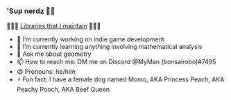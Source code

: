 ### 'Sup nerdz 👋🤓

🦀🦀🦀 [Libraries that I maintain](https://github.com/stars/bonsairobo/lists/my-stack) 🦀🦀🦀

- 🔭 I’m currently working on indie game development
- 🌱 I’m currently learning anything involving mathematical analysis
- 💬 Ask me about geometry
- 📫 How to reach me: DM me on Discord @MyMan (bonsairobo)#7495
- 😄 Pronouns: he/him
- ⚡ Fun fact: I have a female dog named Momo, AKA Princess Peach, AKA Peachy Pooch, AKA Beef Queen
